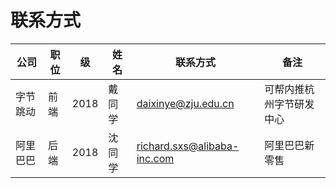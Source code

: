 # 联系方式

| 公司 | 职位 | 级 | 姓名 | 联系方式 | 备注 |
| --- | --- | --- | --- | --- | --- |
| 字节跳动 | 前端 | 2018 | 戴同学 | daixinye@zju.edu.cn  | 可帮内推杭州字节研发中心 | 
| 阿里巴巴 | 后端 | 2018 | 沈同学 | richard.sxs@alibaba-inc.com | 阿里巴巴新零售|
